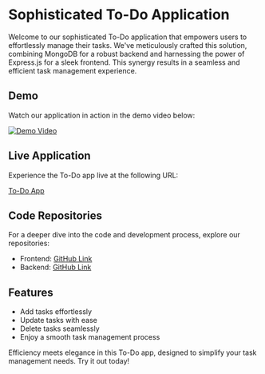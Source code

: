 # Sophisticated To-Do Application

Welcome to our sophisticated To-Do application that empowers users to effortlessly manage their tasks. We've meticulously crafted this solution, combining MongoDB for a robust backend and harnessing the power of Express.js for a sleek frontend. This synergy results in a seamless and efficient task management experience.

## Demo

Watch our application in action in the demo video below:

[![Demo Video](ToDo-App_Thumbnail.jpg)](ToDo-App-Demo-Video.mp4)

## Live Application

Experience the To-Do app live at the following URL:

[To-Do App](https://todo-frontend1.vercel.app/)

## Code Repositories

For a deeper dive into the code and development process, explore our repositories:

- Frontend: [GitHub Link](https://github.com/Paresh-Kumar14/todo-frontend1.git)
- Backend: [GitHub Link](https://github.com/Paresh-Kumar14/todo-backend1.git)

## Features

- Add tasks effortlessly
- Update tasks with ease
- Delete tasks seamlessly
- Enjoy a smooth task management process

Efficiency meets elegance in this To-Do app, designed to simplify your task management needs. Try it out today!

